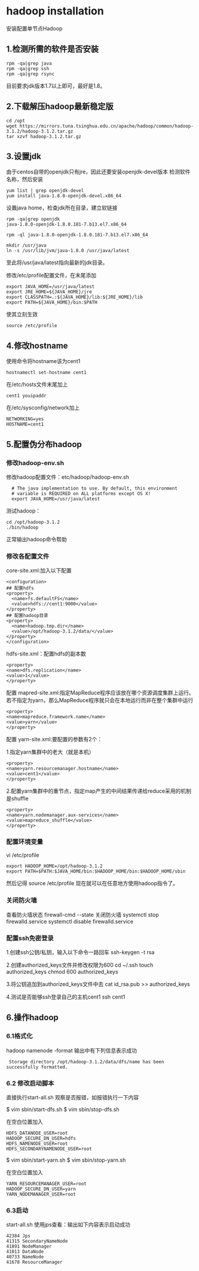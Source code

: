 # hadoop installation
安装配置单节点Hadoop
## 1.检测所需的软件是否安装
```
rpm -qa|grep java
rpm -qa|grep ssh
rpm -qa|grep rsync
```
目前要求jdk版本1.7以上即可，最好是1.8。

## 2.下载解压hadoop最新稳定版
```
cd /opt
wget https://mirrors.tuna.tsinghua.edu.cn/apache/hadoop/common/hadoop-3.1.2/hadoop-3.1.2.tar.gz
tar xzvf hadoop-3.1.2.tar.gz
```
## 3.设置jdk
由于centos自带的openjdk只有jre，因此还要安装openjdk-devel版本
检测软件名称，然后安装
```
yum list | grep openjdk-devel
yum install java-1.8.0-openjdk-devel.x86_64
```

设置java home，检查jdk所在目录，建立软链接
```
rpm -qa|grep openjdk
java-1.8.0-openjdk-1.8.0.181-7.b13.el7.x86_64

rpm -ql java-1.8.0-openjdk-1.8.0.181-7.b13.el7.x86_64

mkdir /usr/java
ln -s /usr/lib/jvm/java-1.8.0 /usr/java/latest
```
至此将/usr/java/latest指向最新的jdk目录。

修改/etc/profile配置文件，在末尾添加
```
export JAVA_HOME=/usr/java/latest
export JRE_HOME=${JAVA_HOME}/jre
export CLASSPATH=.:${JAVA_HOME}/lib:${JRE_HOME}/lib
export PATH=${JAVA_HOME}/bin:$PATH
```
使其立刻生效
```
source /etc/profile
```
## 4.修改hostname
使用命令将hostname该为cent1
```
hostnamectl set-hostname cent1
```
在/etc/hosts文件末尾加上
```
cent1 youipaddr
```
在/etc/sysconfig/network加上
```
NETWORKING=yes  
HOSTNAME=cent1 
```

## 5.配置伪分布hadoop
### 修改hadoop-env.sh

修改hadoop配置文件：etc/hadoop/hadoop-env.sh
```
  # The java implementation to use. By default, this environment
  # variable is REQUIRED on ALL platforms except OS X!
  export JAVA_HOME=/usr/java/latest
```
测试hadoop：
```
cd /opt/hadoop-3.1.2
./bin/hadoop
```
正常输出hadoop命令帮助

### 修改各配置文件
core-site.xml:加入以下配置

```
<configuration>
## 配置hdfs
<property>
  <name>fs.defaultFS</name>
  <value>hdfs://cent1:9000</value>
</property>
## 配置hadoop目录
<property>
  <name>hadoop.tmp.dir</name>
  <value>/opt/hadoop-3.1.2/data/</value>
</property>
</configuration>

```

hdfs-site.xml：配置hdfs的副本数
```
<property>
<name>dfs.replication</name>
<value>1</value>
</property>
```

配置 mapred-site.xml:指定MapReduce程序应该放在哪个资源调度集群上运行。若不指定为yarn，那么MapReduce程序就只会在本地运行而非在整个集群中运行
```
<property>
<name>mapreduce.framework.name</name>
<value>yarn</value>
</property>
```

配置 yarn-site.xml:要配置的参数有2个：

1.指定yarn集群中的老大（就是本机）
```
<property>
<name>yarn.resourcemanager.hostname</name>
<value>cent1</value>
</property>
```
2.配置yarn集群中的重节点，指定map产生的中间结果传递给reduce采用的机制是shuffle
```
<property>
<name>yarn.nodemanager.aux-services</name>
<value>mapreduce_shuffle</value>
</property>
```

### 配置环境变量
vi /etc/profile
```
export HADOOP_HOME=/opt/hadoop-3.1.2
export PATH=$PATH:$JAVA_HOME/bin:$HADOOP_HOME/bin:$HADOOP_HOME/sbin
```
然后记得 source /etc/profile
现在就可以在任意地方使用hadoop指令了。

### 关闭防火墙
查看防火墙状态
firewall-cmd --state
关闭防火墙
systemctl stop firewalld.service
systemctl disable firewalld.service

### 配置ssh免密登录
1.创建ssh公钥/私钥，输入以下命令一路回车
ssh-keygen -t rsa

2.创建authorized_keys文件并修改权限为600
cd ~/.ssh
touch authorized_keys
chmod 600 authorized_keys

3.将公钥追加到authorized_keys文件中去
cat id_rsa.pub >> authorized_keys

4.测试是否能够ssh登录自己的主机cent1
ssh cent1

## 6.操作hadoop
### 6.1格式化
hadoop namenode -format
输出中有下列信息表示成功
```
 Storage directory /opt/hadoop-3.1.2/data/dfs/name has been successfully formatted.
```

### 6.2 修改启动脚本
直接执行start-all.sh 观察是否报错，如报错执行一下内容

$ vim sbin/start-dfs.sh
$ vim sbin/stop-dfs.sh

在空白位置加入
```
HDFS_DATANODE_USER=root
HADOOP_SECURE_DN_USER=hdfs
HDFS_NAMENODE_USER=root
HDFS_SECONDARYNAMENODE_USER=root
```

$ vim sbin/start-yarn.sh 
$ vim sbin/stop-yarn.sh 

在空白位置加入
```
YARN_RESOURCEMANAGER_USER=root
HADOOP_SECURE_DN_USER=yarn
YARN_NODEMANAGER_USER=root
```

### 6.3启动
start-all.sh
使用jps查看：输出如下内容表示启动成功
```
42384 Jps
41315 SecondaryNameNode
41891 NodeManager
41013 DataNode
40733 NameNode
41678 ResourceManager
```


